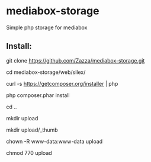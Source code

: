 mediabox-storage
================

Simple php storage for mediabox

## Install:

git clone https://github.com/Zazza/mediabox-storage.git

cd mediabox-storage/web/silex/

curl -s https://getcomposer.org/installer | php

php composer.phar install

cd ..

mkdir upload

mkdir upload/_thumb

chown -R www-data:www-data upload 

chmod 770 upload
